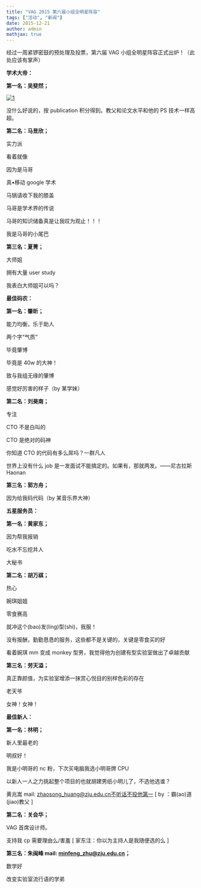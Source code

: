 ```yaml
---
title: "VAG 2015 第六届小组全明星阵容"
tags: ["活动", "新闻"]
date: 2015-12-21
author: admin
mathjax: true
---
```


经过一周紧锣密鼓的预处理及投票，第六届 VAG 小组全明星阵容正式出炉！（此处应该有掌声）

**学术大帝：**

**第一名：吴斐然；**

[![1](http://www.cad.zju.edu.cn/home/vagblog/wp-content/uploads/2015/12/1.png)](http://www.cad.zju.edu.cn/home/vagblog/wp-content/uploads/2015/12/1.png)

没什么好说的，按 publication 积分得到。教父和论文水平和他的 PS 技术一样高超。

**第二名：马昱欣；**

实力派

看着就像

因为是马哥

真•移动 google 学术

马锅请收下我的膝盖

马哥是学术界的传说

马哥的知识储备真是让我叹为观止！！！

我是马哥的小尾巴

**第三名：夏菁；**

大师姐

拥有大量 user study

我表白大师姐可以吗？

**最佳码农：**

**第一名：肇昕；**

能力均衡，乐于助人

两个字“气质”

毕竟肇博

毕竟是 40w 的大神！

致与我组无缘的肇博

感觉好厉害的样子（by 某学妹）

**第二名：刘昊南；**

专注

CTO 不是白叫的

CTO 是绝对的码神

你知道 CTO 的代码有多么屌吗？一群凡人

世界上没有什么 job 是一发面试不能搞定的。如果有，那就两发。——尼古拉斯 Haonan

**第三名：郭方舟；**

因为给我码代码（by 某音乐界大神）

**五星服务员：**

**第一名：黄家东；**

因为帮我报销

吃水不忘挖井人

大秘书

**第二名：胡万祺；**

热心

婉琪姐姐

零食赛高

就冲这个(bao)发(ling)型(shi)，我服！

没有报酬，勤勤恳恳的服务，这些都不是关键的，关键是零食买的好

看着婉琪 mm 变成 monkey 型男，我觉得他为创建有型实验室做出了卓越贡献

**第三名：劳天溢；**

真正靠颜值，为实验室增添一抹赏心悦目的别样色彩的存在

老天爷

女神！女神！

**最佳新人：**

**第一名：林明；**

新人里最老的

明叔好！

我是小明哥的 nc 粉，下次买电脑我选小明哥牌 CPU

以新人一人之力挑起整个项目的也就胡建男纸小明儿了，不选他选谁？

黄兆嵩
mail: zhaosong_huang@zju.edu.cn不听话不投他第一 [ by ：霸(ao)道(jiao)教父 ]

**第二名：关会华；**

VAG 首席设计师。

支持我 cp 需要理由么/害羞 [ 家东注：你以为主持人是我随便选的么 ]

**第三名：朱闽峰
mail: minfeng_zhu@zju.edu.cn；**

数学好

改变实验室流行语的学弟
